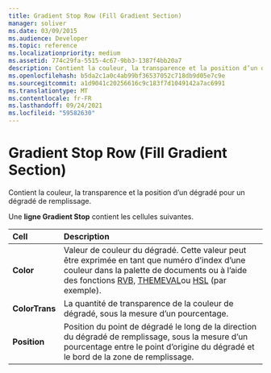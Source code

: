 ```yaml
---
title: Gradient Stop Row (Fill Gradient Section)
manager: soliver
ms.date: 03/09/2015
ms.audience: Developer
ms.topic: reference
ms.localizationpriority: medium
ms.assetid: 774c29fa-5515-4c67-9bb3-1387f4bb20a7
description: Contient la couleur, la transparence et la position d’un dégradé pour un dégradé de remplissage.
ms.openlocfilehash: b5da2c1a0c4ab99bf36537052c718db9d05e7c9e
ms.sourcegitcommit: a1d9041c20256616c9c183f7d1049142a7ac6991
ms.translationtype: MT
ms.contentlocale: fr-FR
ms.lasthandoff: 09/24/2021
ms.locfileid: "59582630"
---
```

# <a name="gradient-stop-row-fill-gradient-section"></a>Gradient Stop Row (Fill Gradient Section)

Contient la couleur, la transparence et la position d’un dégradé pour un dégradé de remplissage.
  
Une **ligne Gradient Stop** contient les cellules suivantes. 
  
|**Cell**|**Description**|
|:-----|:-----|
|**Color** <br/> |Valeur de couleur du dégradé. Cette valeur peut être exprimée en tant que numéro d’index d’une couleur dans la palette de documents ou à l’aide des fonctions [RVB,](rgb-function-visioshapesheet.md) [THEMEVAL](themeval-function.md)ou [HSL](hsl-function.md) (par exemple).  <br/> |
|**ColorTrans** <br/> |La quantité de transparence de la couleur de dégradé, sous la mesure d’un pourcentage.  <br/> |
|**Position** <br/> |Position du point de dégradé le long de la direction du dégradé de remplissage, sous la mesure d’un pourcentage entre le point d’origine du dégradé et le bord de la zone de remplissage.  <br/> |
   

